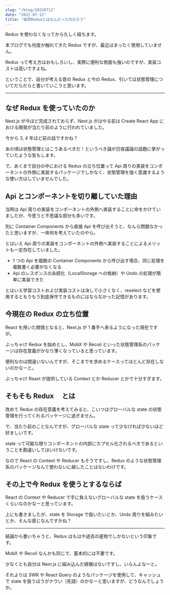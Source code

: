 ```yaml
---
slug: "/blog/20220712"
date: "2022-07-12"
title: "結局Reduxとはなんだったのだろう"
---
```


Redux を使わなくなってから久しく経ちます。

本ブログでも何度か触れてきた Redux ですが、最近はまったく使用していません。

Redux って考え方はおもしろいし、実際に便利な側面も強いのですが、実装コストは高いですよね。

ということで、自分が考える昔の Redux と今の Redux、引いては状態管理についてだらだらと書いていこうと思います。

---

## なぜ Redux を使っていたのか

Next.js が今ほど完成されておらず、Next.js がはやる前は Create React App における開発が当たり前のように行われていました。

今から 3, 4 年ほど前の話ですかね？

あの頃は状態管理とはこうあるべきだ！というべき論が日夜議論の話題に挙がっていたような気もします。

で、あくまで自分の中における Redux の立ち位置って Api 周りの実装をコンポーネントの外側に実装するパッケージでしかなく、状態管理を強く意識するような使い方はしていませんでした。

## Api とコンポーネントを切り離していた理由

当時は Api 周りの実装をコンポーネントの外側へ実装することに命をかけていましたが、今思うと不思議な部分も多いです。

別に Container Components から直接 Api を呼び出そうと、なんら問題なかったと思いますが、一体何を考えていたのやら。

とはいえ Api 周りの実装をコンポーネントの外側へ実装することによるメリットも一定存在していました。

- 1 つの Api を複数の Container Components から呼び出す場合、同じ処理を複数書く必要がなくなる
- Api のレスポンスの永続化（LocalStorage への格納）や Undo の処理が簡単に実装できた

とはいえ学習コストおよび実装コストは決して小さくなく、reselect などを使用するともうもう到底保守できるものにはならなかった記憶があります。

## 今現在の Redux の立ち位置

React を用いた開発となると、Next.js が 1 番手へ来るようになった現在ですが。

ぶっちゃけ Redux を始めとし、MobX や Recoil といった状態管理系のパッケージは存在意義がかなり薄くなっていると思っています。

便利なのは間違いないんですが、そこまでを求めるケースってほとんど存在しないのかなーと。

ぶっちゃけ Reaxt が提供している Context とか Reducer とかで十分すぎます。

## そもそも Redux 　とは

改めて Redux の存在意義を考えてみると、こいつはグローバルな state の状態管理を行ってくれるパッケージに過ぎません。

で、当たり前のことなんですが、グローバルな state って少なければ少ないほど好ましいです。

state って可能な限りコンポーネントの内部にカプセル化されるべきであるということを勘違いしてはいけないです。

なので React の Context や Reducer もそうですし、Redux のような状態管理系のパッケージなんて使わないに越したことはないわけです。

## その上で今 Redux を使うとするならば

React の Context や Reducer で手に負えないグローバルな state を扱うケースくらいなのかなーと思っています。

上にも書きましたが、state を Storage で扱いたいとか、Undo 周りを組みたいとか、そんな感じなんですかね？

---

結論から書いちゃうと、Redux はもはや過去の産物でしかないという印象です。

MobX や Recoil なんかも同じで、基本的には不要です。

少なくとも自分は Next.js に組み込んだ経験はないですし、いらんよなーと。

それよりは SWR や React Query のようなパッケージを使用して、キャッシュで state を扱うほうがナウい（死語）のかなーと思いますが、どうなんでしょうか。
